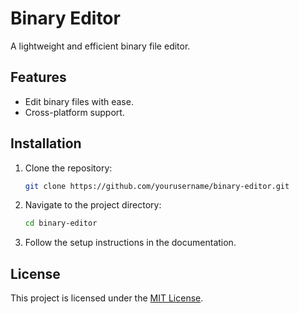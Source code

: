 # Binary Editor

A lightweight and efficient binary file editor.

## Features

- Edit binary files with ease.
- Cross-platform support.

## Installation

1. Clone the repository:
    ```bash
    git clone https://github.com/yourusername/binary-editor.git
    ```
2. Navigate to the project directory:
    ```bash
    cd binary-editor
    ```
3. Follow the setup instructions in the documentation.

## License

This project is licensed under the [MIT License](LICENSE).